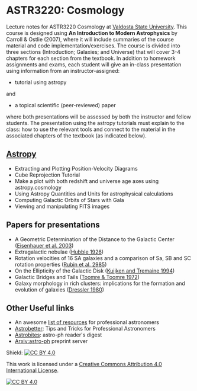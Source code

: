# ASTR3220: Cosmology 
Lecture notes for ASTR3220 Cosmology at [Valdosta State University](https://www.valdosta.edu/phy/).  This course is designed using **An Introduction to Modern Astrophysics** by Carroll & Ostlie (2007), where it will include summaries of the course material and code implementation/exercises.  The course is divided into three sections (Introduction; Galaxies; and Universe) that will cover 3-4 chapters for each section from the textbook.  In addition to homework assignments and exams, each student will give an in-class presentation using information from an instructor-assigned:

- tutorial using astropy

and

- a topical scientific (peer-reviewed) paper

where both presentations will be assessed by both the instructor and fellow students.  The presentation using the astropy tutorials must explain to the class: how to use the relevant tools and connect to the material in the associated chapters of the textbook (as indicated below).

## [Astropy](https://learn.astropy.org/) 

- Extracting and Plotting Position-Velocity Diagrams
- Cube Reprojection Tutorial
- Make a plot with both redshift and universe age axes using astropy.cosmology
- Using Astropy Quantities and Units for astrophysical calculations
- Computing Galactic Orbits of Stars with Gala
- Viewing and manipulating FITS images

## Papers for presentations
- A Geometric Determination of the Distance to the Galactic Center ([Eisenhauer et al. 2003](https://ui.adsabs.harvard.edu/link_gateway/2003ApJ...597L.121E/PUB_PDF))
- Extragalactic nebulae ([Hubble 1926](https://ui.adsabs.harvard.edu/link_gateway/1926ApJ....64..321H/ADS_PDF))
- Rotation velocities of 16 SA galaxies and a comparison of Sa, SB and SC rotation properties ([Rubin et al. 2985](https://ui.adsabs.harvard.edu/link_gateway/1985ApJ...289...81R/ADS_PDF))
- On the Ellipticity of the Galactic Disk ([Kuijken and Tremaine 1994](https://ui.adsabs.harvard.edu/link_gateway/1994ApJ...421..178K/ADS_PDF))
- Galactic Bridges and Tails ([Toomre & Toomre 1972](https://ui.adsabs.harvard.edu/link_gateway/1972ApJ...178..623T/ADS_PDF))
- Galaxy morphology in rich clusters: implications for the formation and evolution of galaxies ([Dressler 1980](https://ui.adsabs.harvard.edu/link_gateway/1980ApJ...236..351D/ADS_PDF))

## Other Useful links
- An awesome [list of resources](https://github.com/jonathansick/awesome-astronomy) for professional astronomers 
- [Astrobetter](https://www.astrobetter.com/): Tips and Tricks for Professional Astronomers 
- [Astrobites](https://astrobites.org/): astro-ph reader's digest 
- [Arxiv:astro-ph](https://arxiv.org/archive/astro-ph) preprint server 

Shield: [![CC BY 4.0][cc-by-shield]][cc-by]

This work is licensed under a
[Creative Commons Attribution 4.0 International License][cc-by].

[![CC BY 4.0][cc-by-image]][cc-by]

[cc-by]: http://creativecommons.org/licenses/by/4.0/
[cc-by-image]: https://i.creativecommons.org/l/by/4.0/88x31.png
[cc-by-shield]: https://img.shields.io/badge/License-CC%20BY%204.0-lightgrey.svg
